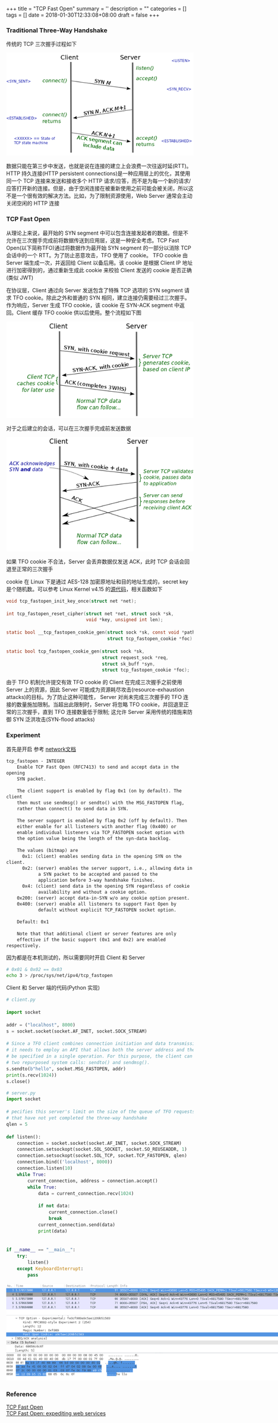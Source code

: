 
+++
title = "TCP Fast Open"
summary = ''
description = ""
categories = []
tags = []
date = 2018-01-30T12:33:08+08:00
draft = false
+++

### Traditional Three-Way Handshake

传统的 TCP 三次握手过程如下

![](../../images/2018/01/3whs.png)

数据只能在第三步中发送，也就是说在连接的建立上会浪费一次往返时延(RTT)。HTTP 持久连接(HTTP persistent connections)是一种应用层上的优化，其使用同一个 TCP 连接来发送和接收多个 HTTP 请求/应答，而不是为每一个新的请求/应答打开新的连接。但是，由于空闲连接在被重新使用之前可能会被关闭，所以这不是一个很有效的解决方法。比如，为了限制资源使用，Web Server 通常会主动关闭空闲的 HTTP 连接

### TCP Fast Open

从理论上来说，最开始的 SYN segment 中可以包含连接发起者的数据。但是不允许在三次握手完成前将数据传送到应用层，这是一种安全考虑。TCP Fast Open(以下简称TFO)通过将数据作为最开始 SYN segment 的一部分以消除 TCP 会话中的一个 RTT。为了防止恶意攻击，TFO 使用了 cookie。 TFO cookie 由 Server 端生成一次，并返回给 Client 以备后用。该 cookie 是根据 Client IP 地址进行加密得到的，通过重新生成此 cookie 来校验 Client 发送的 cookie 是否正确(类似 JWT)

在协议层，Client 通过向 Server 发送包含了特殊 TCP 选项的 SYN segment 请求 TFO cookie。除此之外和普通的 SYN 相同，建立连接仍需要经过三次握手。作为响应，Server 生成 TFO cookie，该 cookie 在 SYN-ACK segment 中返回。Client 缓存 TFO cookie 供以后使用。整个流程如下图

![](../../images/2018/01/foc_creation.png)

对于之后建立的会话，可以在三次握手完成前发送数据

![](../../images/2018/01/foc_use.png)

如果 TFO cookie 不合法，Server 会丢弃数据仅发送 ACK，此时 TCP 会话会回退至正常的三次握手

cookie 在 Linux 下是通过 AES-128 加密原地址和目的地址生成的，secret key 是个随机数。可以参考 Linux Kernel v4.15 的[源代码](https://github.com/torvalds/linux/blob/v4.15/net/ipv4/tcp_fastopen.c#L141)，相关函数如下

```C
void tcp_fastopen_init_key_once(struct net *net);

int tcp_fastopen_reset_cipher(struct net *net, struct sock *sk,
                              void *key, unsigned int len);

static bool __tcp_fastopen_cookie_gen(struct sock *sk, const void *path,
                                      struct tcp_fastopen_cookie *foc)

static bool tcp_fastopen_cookie_gen(struct sock *sk,
                                    struct request_sock *req,
                                    struct sk_buff *syn,
                                    struct tcp_fastopen_cookie *foc);
```

由于 TFO 机制允许提交有效 TFO cookie 的 Client 在完成三次握手之前使用 Server 上的资源，因此 Server 可能成为资源耗尽攻击(resource-exhaustion attacks)的目标。为了防止这种可能性， Server 对尚未完成三次握手的 TFO 连接的数量施加限制。当超出此限制时，Server 将忽略 TFO cookie，并回退至正常的三次握手，直到 TFO 连接数量低于限制; 这允许 Server 采用传统的措施来防御 SYN 泛洪攻击(SYN-flood attacks)

### Experiment

首先是开启 参考 [network文档](https://www.kernel.org/doc/Documentation/networking/ip-sysctl.txt)

```
tcp_fastopen - INTEGER
	Enable TCP Fast Open (RFC7413) to send and accept data in the opening
	SYN packet.

	The client support is enabled by flag 0x1 (on by default). The client
	then must use sendmsg() or sendto() with the MSG_FASTOPEN flag,
	rather than connect() to send data in SYN.

	The server support is enabled by flag 0x2 (off by default). Then
	either enable for all listeners with another flag (0x400) or
	enable individual listeners via TCP_FASTOPEN socket option with
	the option value being the length of the syn-data backlog.

	The values (bitmap) are
	  0x1: (client) enables sending data in the opening SYN on the client.
	  0x2: (server) enables the server support, i.e., allowing data in
			a SYN packet to be accepted and passed to the
			application before 3-way handshake finishes.
	  0x4: (client) send data in the opening SYN regardless of cookie
			availability and without a cookie option.
	0x200: (server) accept data-in-SYN w/o any cookie option present.
	0x400: (server) enable all listeners to support Fast Open by
			default without explicit TCP_FASTOPEN socket option.

	Default: 0x1

	Note that that additional client or server features are only
	effective if the basic support (0x1 and 0x2) are enabled respectively.
```

因为都是在本机测试的，所以需要同时开启 Client 和 Server

```Bash
# 0x01 & 0x02 == 0x03
echo 3 > /proc/sys/net/ipv4/tcp_fastopen
```

Client 和 Server 端的代码(Python 实现)

```Python
# client.py

import socket

addr = ("localhost", 8000)
s = socket.socket(socket.AF_INET, socket.SOCK_STREAM)

# Since a TFO client combines connection initiation and data transmission in a single step,
# it needs to employ an API that allows both the server address and the data to
# be specified in a single operation. For this purpose, the client can use either of
# two repurposed system calls: sendto() and sendmsg().
s.sendto(b"hello", socket.MSG_FASTOPEN, addr)
print(s.recv(1024))
s.close()
```

```Python
# server.py
import socket

# pecifies this server's limit on the size of the queue of TFO requests
# that have not yet completed the three-way handshake
qlen = 5

def listen():
    connection = socket.socket(socket.AF_INET, socket.SOCK_STREAM)
    connection.setsockopt(socket.SOL_SOCKET, socket.SO_REUSEADDR, 1)
    connection.setsockopt(socket.SOL_TCP, socket.TCP_FASTOPEN, qlen)
    connection.bind(('localhost', 8000))
    connection.listen(10)
    while True:
        current_connection, address = connection.accept()
        while True:
            data = current_connection.recv(1024)

            if not data:
                current_connection.close()
                break
            current_connection.send(data)
            print(data)


if __name__ == "__main__":
    try:
        listen()
    except KeyboardInterrupt:
        pass
```

<img style="max-width:820px;" src="../../images/2018/01/2018-01-30-16-39-52----.png"></p>

### Reference
[TCP Fast Open](https://static.googleusercontent.com/media/research.google.com/en//pubs/archive/37517.pdf)  
[TCP Fast Open: expediting web services](https://lwn.net/Articles/508865/)

    